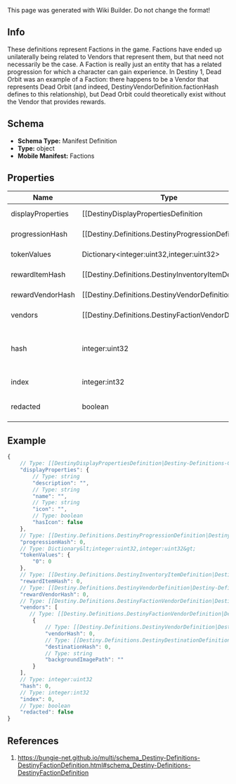 <span class="wiki-builder">This page was generated with Wiki Builder. Do not change the format!</span>

## Info
These definitions represent Factions in the game. Factions have ended up unilaterally being related to Vendors that represent them, but that need not necessarily be the case. A Faction is really just an entity that has a related progression for which a character can gain experience. In Destiny 1, Dead Orbit was an example of a Faction: there happens to be a Vendor that represents Dead Orbit (and indeed, DestinyVendorDefinition.factionHash defines to this relationship), but Dead Orbit could theoretically exist without the Vendor that provides rewards.

## Schema
* **Schema Type:** Manifest Definition
* **Type:** object
* **Mobile Manifest:** Factions

## Properties
Name | Type | Description
---- | ---- | -----------
displayProperties | [[DestinyDisplayPropertiesDefinition|Destiny-Definitions-Common-DestinyDisplayPropertiesDefinition]]:Definition | 
progressionHash | [[Destiny.Definitions.DestinyProgressionDefinition|Destiny-Definitions-DestinyProgressionDefinition]]:integer:uint32 | The hash identifier for the DestinyProgressionDefinition that indicates the character's relationship with this faction in terms of experience and levels.
tokenValues | Dictionary&lt;integer:uint32,integer:uint32&gt; | The faction token item hashes, and their respective progression values.
rewardItemHash | [[Destiny.Definitions.DestinyInventoryItemDefinition|Destiny-Definitions-DestinyInventoryItemDefinition]]:integer:uint32 | The faction reward item hash, usually an engram.
rewardVendorHash | [[Destiny.Definitions.DestinyVendorDefinition|Destiny-Definitions-DestinyVendorDefinition]]:integer:uint32 | The faction reward vendor hash, used for faction engram previews.
vendors | [[Destiny.Definitions.DestinyFactionVendorDefinition|Destiny-Definitions-DestinyFactionVendorDefinition]][] | List of vendors that are associated with this faction. The last vendor that passes the unlock flag checks is the one that should be shown.
hash | integer:uint32 | The unique identifier for this entity. Guaranteed to be unique for the type of entity, but not globally. When entities refer to each other in Destiny content, it is this hash that they are referring to.
index | integer:int32 | The index of the entity as it was found in the investment tables.
redacted | boolean | If this is true, then there is an entity with this identifier/type combination, but BNet is not yet allowed to show it. Sorry!

## Example
```javascript
{
    // Type: [[DestinyDisplayPropertiesDefinition|Destiny-Definitions-Common-DestinyDisplayPropertiesDefinition]]:Definition
    "displayProperties": {
        // Type: string
        "description": "",
        // Type: string
        "name": "",
        // Type: string
        "icon": "",
        // Type: boolean
        "hasIcon": false
    },
    // Type: [[Destiny.Definitions.DestinyProgressionDefinition|Destiny-Definitions-DestinyProgressionDefinition]]:integer:uint32
    "progressionHash": 0,
    // Type: Dictionary&lt;integer:uint32,integer:uint32&gt;
    "tokenValues": {
        "0": 0
    },
    // Type: [[Destiny.Definitions.DestinyInventoryItemDefinition|Destiny-Definitions-DestinyInventoryItemDefinition]]:integer:uint32
    "rewardItemHash": 0,
    // Type: [[Destiny.Definitions.DestinyVendorDefinition|Destiny-Definitions-DestinyVendorDefinition]]:integer:uint32
    "rewardVendorHash": 0,
    // Type: [[Destiny.Definitions.DestinyFactionVendorDefinition|Destiny-Definitions-DestinyFactionVendorDefinition]][]
    "vendors": [
       // Type: [[Destiny.Definitions.DestinyFactionVendorDefinition|Destiny-Definitions-DestinyFactionVendorDefinition]]
        {
            // Type: [[Destiny.Definitions.DestinyVendorDefinition|Destiny-Definitions-DestinyVendorDefinition]]:integer:uint32
            "vendorHash": 0,
            // Type: [[Destiny.Definitions.DestinyDestinationDefinition|Destiny-Definitions-DestinyDestinationDefinition]]:integer:uint32
            "destinationHash": 0,
            // Type: string
            "backgroundImagePath": ""
        }
    ],
    // Type: integer:uint32
    "hash": 0,
    // Type: integer:int32
    "index": 0,
    // Type: boolean
    "redacted": false
}

```

## References
1. https://bungie-net.github.io/multi/schema_Destiny-Definitions-DestinyFactionDefinition.html#schema_Destiny-Definitions-DestinyFactionDefinition
